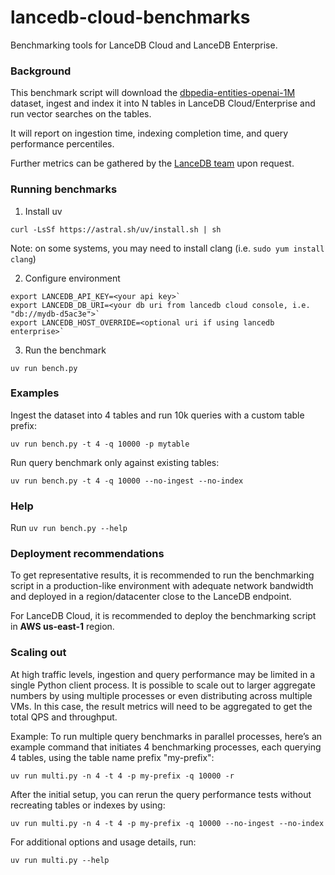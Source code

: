 # lancedb-cloud-benchmarks

Benchmarking tools for LanceDB Cloud and LanceDB Enterprise.

### Background 

This benchmark script will download the [dbpedia-entities-openai-1M](https://huggingface.co/datasets/KShivendu/dbpedia-entities-openai-1M) dataset,
ingest and index it into N tables in LanceDB Cloud/Enterprise and run vector searches on the tables.

It will report on ingestion time, indexing completion time, and query performance percentiles. 

Further metrics can be gathered by the [LanceDB team](mailto:contact@lancedb.com) upon request.


### Running benchmarks

1. Install uv

`curl -LsSf https://astral.sh/uv/install.sh | sh`

Note: on some systems, you may need to install clang (i.e. `sudo yum install clang`)

2. Configure environment
```
export LANCEDB_API_KEY=<your api key>`
export LANCEDB_DB_URI=<your db uri from lancedb cloud console, i.e. "db://mydb-d5ac3e">`
export LANCEDB_HOST_OVERRIDE=<optional uri if using lancedb enterprise>`
```

3. Run the benchmark

`uv run bench.py`

### Examples

Ingest the dataset into 4 tables and run 10k queries with a custom table prefix: 

`uv run bench.py -t 4 -q 10000 -p mytable`

Run query benchmark only against existing tables:

`uv run bench.py -t 4 -q 10000 --no-ingest --no-index`


### Help
Run `uv run bench.py --help`

### Deployment recommendations

To get representative results, it is recommended to run the benchmarking script in a production-like environment with adequate network bandwidth and deployed in a region/datacenter close to the LanceDB endpoint.

For LanceDB Cloud, it is recommended to deploy the benchmarking script in **AWS us-east-1** region.

### Scaling out

At high traffic levels, ingestion and query performance may be limited in a single Python client process. It is possible to scale out
to larger aggregate numbers by using multiple processes or even distributing across multiple VMs. In this case, the result metrics will need to be aggregated
to get the total QPS and throughput.

Example:
To run multiple query benchmarks in parallel processes, here’s an example command that initiates 4 benchmarking processes,
each querying 4 tables, using the table name prefix "my-prefix":
```
uv run multi.py -n 4 -t 4 -p my-prefix -q 10000 -r
```

After the initial setup, you can rerun the query performance tests without recreating tables or indexes by using:
```
uv run multi.py -n 4 -t 4 -p my-prefix -q 10000 --no-ingest --no-index
```

For additional options and usage details, run:
```
uv run multi.py --help
```
